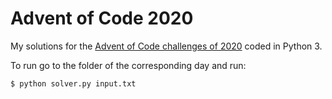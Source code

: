 # Advent of Code 2020
My solutions for the [Advent of Code challenges of 2020](https://adventofcode.com/2020/) coded in Python 3.

To run go to the folder of the corresponding day and run:
```
$ python solver.py input.txt
```
